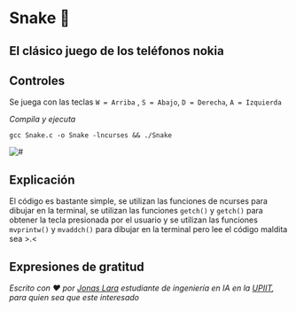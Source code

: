 # Snake 🐍

## El clásico juego de los teléfonos nokia

## Controles 

Se juega con las teclas `W = Arriba` , `S = Abajo`, `D = Derecha`, `A = Izquierda`

_Compila y ejecuta_

```
gcc Snake.c -o Snake -lncurses && ./Snake
```

<img src=/00.-Sources/Gifs/Snake.gif alt="#"/>

## Explicación

El código es bastante simple, se utilizan las funciones de ncurses para dibujar en la terminal, se utilizan las funciones `getch()` y `getch()` para obtener la tecla presionada por el usuario y se utilizan las funciones `mvprintw()` y `mvaddch()` para dibujar en la terminal pero lee el código maldita sea >.<

## Expresiones de gratitud

_Escrito con ❤️ por [Jonas Lara](https://medium.com/@jonas_lara) estudiante de ingeniería en IA en la [UPIIT](https://www.upiit.ipn.mx/), para quien sea que este interesado_





